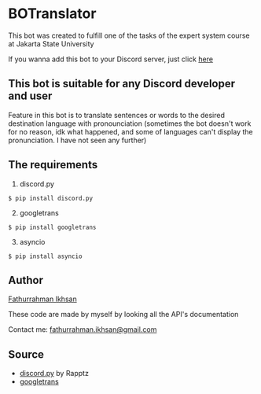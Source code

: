 # BOTranslator

This bot was created to fulfill one of the tasks of the expert system course at Jakarta State University

If you wanna add this bot to your Discord server, just click [here](https://discord.com/api/oauth2/authorize?client_id=724629453271072918&permissions=8&scope=bot)

## This bot is suitable for any Discord developer and user

Feature in this bot is to translate sentences or words to the desired destination language with pronounciation (sometimes the bot doesn't work for no reason, idk what happened, and some of languages can't display the pronunciation. I have not seen any further)

## The requirements

1. discord.py
```
$ pip install discord.py
```

2. googletrans
```
$ pip install googletrans
```

3. asyncio
```
$ pip install asyncio
```
## Author

[Fathurrahman Ikhsan](https://github.com/rubischoco)

These code are made by myself by looking all the API's documentation

Contact me: fathurrahman.ikhsan@gmail.com

## Source
* [discord.py](https://github.com/Rapptz/discord.py) by Rapptz
* [googletrans](https://py-googletrans.readthedocs.io/en/latest/)
